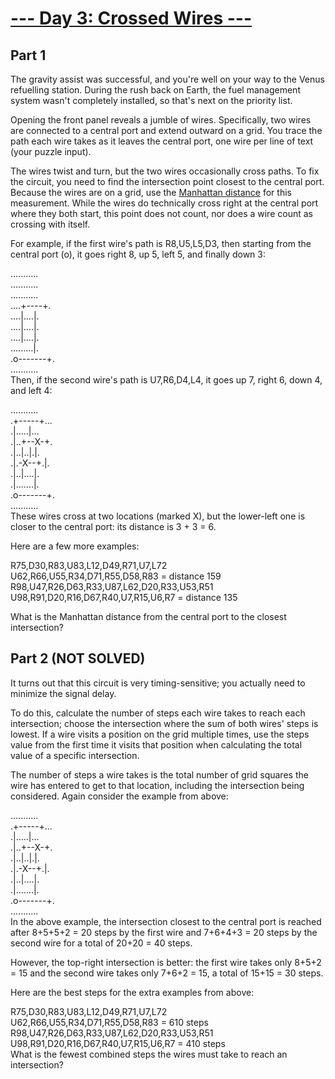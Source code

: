 # [--- Day 3: Crossed Wires ---](https://adventofcode.com/2019/day/3)

## Part 1  

The gravity assist was successful, and you're well on your way to the Venus refuelling station. During the rush back on Earth, the fuel management system wasn't completely installed, so that's next on the priority list.  

Opening the front panel reveals a jumble of wires. Specifically, two wires are connected to a central port and extend outward on a grid. You trace the path each wire takes as it leaves the central port, one wire per line of text (your puzzle input).  

The wires twist and turn, but the two wires occasionally cross paths. To fix the circuit, you need to find the intersection point closest to the central port. Because the wires are on a grid, use the [Manhattan distance](https://en.wikipedia.org/wiki/Taxicab_geometry) for this measurement. While the wires do technically cross right at the central port where they both start, this point does not count, nor does a wire count as crossing with itself.  

For example, if the first wire's path is R8,U5,L5,D3, then starting from the central port (o), it goes right 8, up 5, left 5, and finally down 3:  

...........  
...........  
...........  
....+----+.  
....|....|.  
....|....|.  
....|....|.  
.........|.  
.o-------+.  
...........  
Then, if the second wire's path is U7,R6,D4,L4, it goes up 7, right 6, down 4, and left 4:  

...........  
.+-----+...  
.|.....|...  
.|..+--X-+.  
.|..|..|.|.  
.|.-X--+.|.  
.|..|....|.  
.|.......|.  
.o-------+.  
...........  
These wires cross at two locations (marked X), but the lower-left one is closer to the central port: its distance is 3 + 3 = 6.  

Here are a few more examples:  

R75,D30,R83,U83,L12,D49,R71,U7,L72  
U62,R66,U55,R34,D71,R55,D58,R83 = distance 159  
R98,U47,R26,D63,R33,U87,L62,D20,R33,U53,R51  
U98,R91,D20,R16,D67,R40,U7,R15,U6,R7 = distance 135  

What is the Manhattan distance from the central port to the closest intersection?  

## Part 2 (NOT SOLVED)  

It turns out that this circuit is very timing-sensitive; you actually need to minimize the signal delay.  

To do this, calculate the number of steps each wire takes to reach each intersection; choose the intersection where the sum of both wires' steps is lowest. If a wire visits a position on the grid multiple times, use the steps value from the first time it visits that position when calculating the total value of a specific intersection.  

The number of steps a wire takes is the total number of grid squares the wire has entered to get to that location, including the intersection being considered. Again consider the example from above:  

...........  
.+-----+...  
.|.....|...  
.|..+--X-+.  
.|..|..|.|.  
.|.-X--+.|.  
.|..|....|.  
.|.......|.  
.o-------+.  
...........  
In the above example, the intersection closest to the central port is reached after 8+5+5+2 = 20 steps by the first wire and 7+6+4+3 = 20 steps by the second wire for a total of 20+20 = 40 steps.  

However, the top-right intersection is better: the first wire takes only 8+5+2 = 15 and the second wire takes only 7+6+2 = 15, a total of 15+15 = 30 steps.  

Here are the best steps for the extra examples from above:  

R75,D30,R83,U83,L12,D49,R71,U7,L72  
U62,R66,U55,R34,D71,R55,D58,R83 = 610 steps  
R98,U47,R26,D63,R33,U87,L62,D20,R33,U53,R51  
U98,R91,D20,R16,D67,R40,U7,R15,U6,R7 = 410 steps  
What is the fewest combined steps the wires must take to reach an intersection?  
